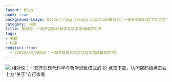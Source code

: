 ```yaml
---
layout: blog
book: true
background-image: https://img.locyoo.com/book相对论：一部开启现代科学与哲学思维模式的书.jpg
category: 书籍
title: 相对论：一部开启现代科学与哲学思维模式的书
tags:
- 书籍
- 科学
redirect_from:
  - /2024/03/相对论：一部开启现代科学与哲学思维模式的书/
---
```

![](https://img.locyoo.com/book相对论：一部开启现代科学与哲学思维模式的书.jpg)
相对论：一部开启现代科学与哲学思维模式的书: <a name = "ref1" href="https://url18.ctfile.com/f/50983618-1320273457-f88dd8?p=3619">点击下载</a>，访问密码请点击右上方“关于”自行查看